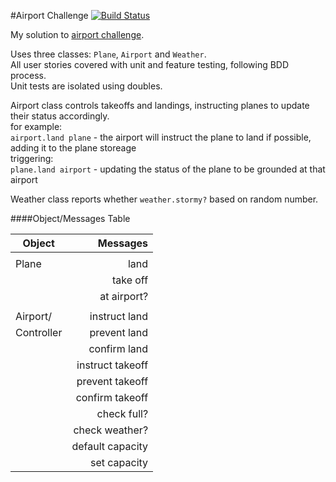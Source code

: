 #Airport Challenge [![Build Status](https://travis-ci.org/hibreez/airport_challenge.svg?branch=master)](https://travis-ci.org/hibreez/airport_challenge)

My solution to [airport challenge](https://github.com/makersacademy/airport_challenge).

Uses three classes: `Plane`, `Airport` and `Weather`.  
All user stories covered with unit and feature testing, following BDD process.   
Unit tests are isolated using doubles. 

Airport class controls takeoffs and landings,
instructing planes to update their status accordingly.  
for example:  
`airport.land plane` - the airport will instruct the plane to land if possible,
adding it to the plane storeage  
triggering:  
`plane.land airport` - updating the status of the plane to be grounded at that airport

Weather class reports whether `weather.stormy?` based on random number.

####Object/Messages Table

| Object        | Messages         |
| ------------- | ---------------: |
|               |                  |
| Plane         | land             |
|               | take off         |
|               | at airport?      |
|               |                  |
| Airport/      | instruct land    |
| Controller    | prevent land     |
|               | confirm land     |
|               | instruct takeoff |
|               | prevent takeoff  |
|               | confirm takeoff  |
|               | check full?      |
|               | check weather?   |
|               | default capacity |
|               | set capacity     |
